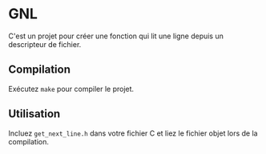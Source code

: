 # GNL

C'est un projet pour créer une fonction qui lit une ligne depuis un descripteur de fichier.

## Compilation

Exécutez `make` pour compiler le projet.

## Utilisation

Incluez `get_next_line.h` dans votre fichier C et liez le fichier objet lors de la compilation.